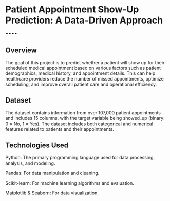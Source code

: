 # Patient Appointment Show-Up Prediction: A Data-Driven Approach ....



## Overview

The goal of this project is to predict whether a patient will show up for their scheduled medical appointment based on various factors such as patient demographics, medical history, and appointment details.
This can help healthcare providers reduce the number of missed appointments, optimize scheduling, and improve overall patient care and operational efficiency.

## Dataset
The dataset contains information from over 107,000 patient appointments and includes 15 columns, with the target variable being showed_up (binary: 0 = No, 1 = Yes). The dataset includes both categorical and numerical features related to patients and their appointments.

## Technologies Used

Python: The primary programming language used for data processing, analysis, and modeling.

Pandas: For data manipulation and cleaning.

Scikit-learn: For machine learning algorithms and evaluation.

Matplotlib & Seaborn: For data visualization.
